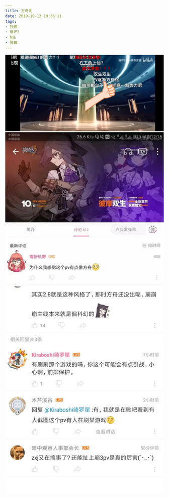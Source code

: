 ```yaml
---
title: 方舟化
date: 2019-10-13 19:36:11
tags:
- 抄袭
- 崩坏3
- b站
- 弹幕
---
```

![](2019-10-13-19-36/01.jpg)
![](2019-10-13-19-36/03.jpg)
![](2019-10-13-19-36/02.jpg)
